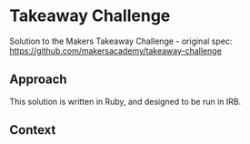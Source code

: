 # Takeaway Challenge

Solution to the Makers Takeaway Challenge - original spec: https://github.com/makersacademy/takeaway-challenge

## Approach

This solution is written in Ruby, and designed to be run in IRB.

## Context
